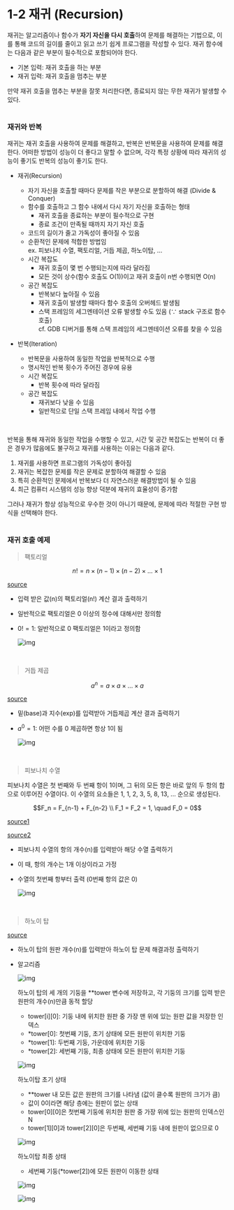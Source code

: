 # 1-2 재귀 (Recursion)

재귀는 알고리즘이나 함수가 **자기 자신을 다시 호출**하여 문제를 해결하는 기법으로, 이를 통해 코드의 길이를 줄이고 읽고 쓰기 쉽게 프로그램을 작성할 수 있다. 재귀 함수에는 다음과 같은 부분이 필수적으로 포함되어야 한다.

- 기본 입력: 재귀 호출을 하는 부분
- 재귀 입력: 재귀 호출을 멈추는 부분

만약 재귀 호출을 멈추는 부분을 잘못 처리한다면, 종료되지 않는 무한 재귀가 발생할 수 있다. <br><br>

### 재귀와 반복

재귀는 재귀 호출을 사용하여 문제를 해결하고, 반복은 반복문을 사용하여 문제를 해결한다. 어떠한 방법이 성능이 더 좋다고 말할 수 없으며, 각각 특정 상황에 따라 재귀의 성능이 좋기도 반복의 성능이 좋기도 한다.

- 재귀(Recursion)
    - 자기 자신을 호출할 때마다 문제를 작은 부분으로 분할하여 해결 (Divide & Conquer)
    - 함수를 호출하고 그 함수 내에서 다시 자기 자신을 호출하는 형태
        - 재귀 호출을 종료하는 부분이 필수적으로 구현
        - 종료 조건이 만족될 때까지 자기 자신 호출
    - 코드의 길이가 줄고 가독성이 좋아질 수 있음
    - 순환적인 문제에 적합한 방법임  
    ex. 피보나치 수열, 팩토리얼, 거듭 제곱, 하노이탑, ...
    - 시간 복잡도
        - 재귀 호출이 몇 번 수행되는지에 따라 달라짐
        - 모든 것이 상수(함수 호출도 O(1))이고 재귀 호출이 n번 수행되면 O(n)
    - 공간 복잡도
        - 반복보다 높아질 수 있음
        - 재귀 호출이 발생할 때마다 함수 호출의 오버헤드 발생됨
        - 스택 프레임의 세그멘테이션 오류 발생할 수도 있음 (∵ stack 구조로 함수 호출)  
        cf. GDB 디버거를 통해 스택 프레임의 세그멘테이션 오류를 찾을 수 있음

- 반복(Iteration)
    - 반복문을 사용하여 동일한 작업을 반복적으로 수행
    - 명시적인 반복 횟수가 주어진 경우에 유용
    - 시간 복잡도
        - 반복 횟수에 따라 달라짐
    - 공간 복잡도
        - 재귀보다 낮을 수 있음
        - 일반적으로 단일 스택 프레임 내에서 작업 수행

<br>

반복을 통해 재귀와 동일한 작업을 수행할 수 있고, 시간 및 공간 복잡도는 반복이 더 좋은 경우가 많음에도 불구하고 재귀를 사용하는 이유는 다음과 같다.

1. 재귀를 사용하면 프로그램의 가독성이 좋아짐
2. 재귀는 복잡한 문제를 작은 문제로 분할하여 해결할 수 있음
3. 특히 순환적인 문제에서 반복보다 더 자연스러운 해결방법이 될 수 있음
4. 최근 컴퓨터 시스템의 성능 향상 덕분에 재귀의 효율성이 증가함


그러나 재귀가 항상 성능적으로 우수한 것이 아니기 때문에, 문제에 따라 적절한 구현 방식을 선택해야 한다. <br><br>

### 재귀 호출 예제

> 팩토리얼

$$n! = n \times (n - 1) \times (n - 2) \times \dots \times 1$$


[source](./factorial.c)

- 입력 받은 값(n)의 팩토리얼(n!) 계산 결과 출력하기
- 일반적으로 팩토리얼은 0 이상의 정수에 대해서만 정의함
- $0! = 1$: 일반적으로 0 팩토리얼은 1이라고 정의함

    ![img](./img/factorial.png)

<br>

> 거듭 제곱

$$a^n = a \times a \times \dots \times a$$

[source](./exponentiation.c)

- 밑(base)과 지수(exp)를 입력받아 거듭제곱 계산 결과 출력하기
- $a^0 = 1$: 어떤 수를 0 제곱하면 항상 1이 됨

    ![img](./img/exponentiation.png)

<br>

> 피보나치 수열

피보나치 수열은 첫 번째와 두 번째 항이 1이며, 그 뒤의 모든 항은 바로 앞의 두 항의 합으로 이루어진 수열이다. 이 수열의 요소들은 1, 1, 2, 3, 5, 8, 13, ... 순으로 생성된다.

$$F_n = F_{n-1} + F_{n-2} \\ F_1 = F_2 = 1, \quad F_0 = 0$$

[source1](./fibonacci_1.c)

[source2](./fibonacci_2.c)

- 피보나치 수열의 항의 개수(n)를 입력받아 해당 수열 출력하기
- 이 때, 항의 개수는 1개 이상이라고 가정
- 수열의 첫번째 항부터 출력 (0번째 항의 값은 0)

    ![img](./img/fibonacci.png)

<br>

> 하노이 탑

[source](./hanoi_tower.c)

- 하노이 탑의 원판 개수(n)를 입력받아 하노이 탑 문제 해결과정 출력하기
- 알고리즘

    ![img](./img/hanoi_algorithm1.png)

    하노이 탑의 세 개의 기둥을 **tower 변수에 저장하고, 각 기둥의 크기를 입력 받은 원판의 개수(n)만큼 동적 할당

    - tower[i][0]: 기둥 내에 위치한 원판 중 가장 맨 위에 있는 원판 값을 저장한 인덱스
    - *tower[0]: 첫번째 기둥, 초기 상태에 모든 원판이 위치한 기둥
    - *tower[1]: 두번째 기둥, 가운데에 위치한 기둥
    - *tower[2]: 세번째 기둥, 최종 상태에 모든 원판이 위치한 기둥

    ![img](./img/hanoi_algorithm2.png)

    하노이탑 초기 상태

    - **tower 내 모든 값은 원판의 크기를 나타냄 (값이 클수록 원판의 크기가 큼)
    - 값이 0이라면 해당 층에는 원판이 없는 상태
    - tower[0][0]은 첫번째 기둥에 위치한 원판 중 가장 위에 있는 원판의 인덱스인 N
    - tower[1][0]과 tower[2][0]은 두번째, 세번째 기둥 내에 원판이 없으므로 0

    ![img](./img/hanoi_algorithm3.png)

    하노이탑 최종 상태

    - 세번째 기둥(*tower[2])에 모든 원판이 이동한 상태

    ![img](./img/hanoi_flowchart.jpg)

    ![img](./img/hanoi.png)

<br>
